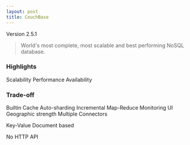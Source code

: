 ```yaml
---
layout: post
title: CouchBase
---
```


Version <span class="label label-default">2.5.1</span>

> World's most complete, most scalable and best performing NoSQL database.

### Highlights

<span class="label label-primary">Scalability</span>
<span class="label label-primary">Performance</span>
<span class="label label-primary">Availability</span>

### Trade-off
<span class="label label-success">Builtin Cache</span>
<span class="label label-success">Auto-sharding</span>
<span class="label label-success">Incremental Map-Reduce</span>
<span class="label label-success">Monitoring UI</span>
<span class="label label-success">Geographic strength</span>
<span class="label label-success">Multiple Connectors</span>


<span class="label label-warning">Key-Value</span>
<span class="label label-warning">Document based</span>

<span class="label label-danger">No HTTP API</span>

